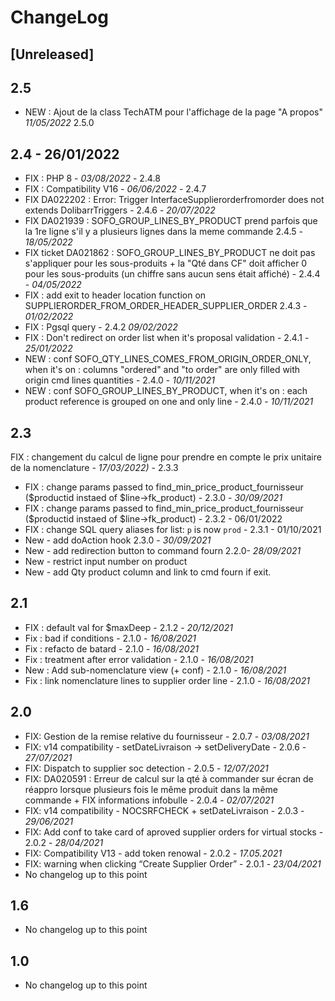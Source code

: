 # ChangeLog

## [Unreleased]



## 2.5

- NEW : Ajout de la class TechATM pour l'affichage de la page "A propos" *11/05/2022* 2.5.0

## 2.4 - 26/01/2022
- FIX : PHP 8 - *03/08/2022* - 2.4.8
- FIX : Compatibility V16 - *06/06/2022* - 2.4.7
- FIX DA022202 : Error: Trigger InterfaceSupplierorderfromorder does not extends DolibarrTriggers - 2.4.6 - *20/07/2022*
- FIX DA021939 : SOFO_GROUP_LINES_BY_PRODUCT prend parfois que la 1re ligne s'il y a plusieurs lignes dans la meme commande 2.4.5 - *18/05/2022*
- FIX ticket DA021862 : SOFO_GROUP_LINES_BY_PRODUCT ne doit pas s'appliquer pour les sous-produits + la "Qté dans CF" doit afficher 0 pour les sous-produits (un chiffre sans aucun sens était affiché) - 2.4.4 - *04/05/2022*
- FIX : add exit to header location function on SUPPLIERORDER_FROM_ORDER_HEADER_SUPPLIER_ORDER 2.4.3 - *01/02/2022*
- FIX : Pgsql query - 2.4.2 *09/02/2022*
- FIX : Don't redirect on order list when it's proposal validation - 2.4.1 - *25/01/2022*
- NEW : conf SOFO_QTY_LINES_COMES_FROM_ORIGIN_ORDER_ONLY, when it's on : columns "ordered" and "to order" are only filled with origin cmd lines quantities - 2.4.0 - *10/11/2021*
- NEW : conf SOFO_GROUP_LINES_BY_PRODUCT, when it's on : each product reference is grouped on one and only line - 2.4.0 - *10/11/2021*

## 2.3
FIX : changement du calcul de ligne pour prendre en compte le prix unitaire de la nomenclature  - *17/03/2022)* - 2.3.3  
- FIX : change params passed to find_min_price_product_fournisseur ($productid instaed of $line->fk_product) - 2.3.0 - *30/09/2021*
- FIX : change params passed to find_min_price_product_fournisseur ($productid instaed of $line->fk_product) - 2.3.2 - 06/01/2022
- FIX : change SQL query aliases for list: `p` is now `prod` - 2.3.1 - 01/10/2021
- New - add doAction hook 2.3.0 - *30/09/2021*
- New - add redirection button to command fourn 2.2.0- *28/09/2021*
- New - restrict input number on product 
- New - add Qty product column and link to cmd fourn if exit.


## 2.1

- FIX : default val for $maxDeep - 2.1.2 - *20/12/2021*
- Fix : bad if conditions - 2.1.0 - *16/08/2021*
- Fix : refacto de batard - 2.1.0 - *16/08/2021*
- Fix : treatment after error validation - 2.1.0 - *16/08/2021*
- New : Add sub-nomenclature view (+ conf) - 2.1.0 - *16/08/2021*
- Fix : link nomenclature lines to supplier order line - 2.1.0 - *16/08/2021*

## 2.0

- FIX: Gestion de la remise relative du fournisseur - 2.0.7 - *03/08/2021*
- FIX: v14 compatibility - setDateLivraison -> setDeliveryDate - 2.0.6 - *27/07/2021*
- FIX: Dispatch to supplier soc detection - 2.0.5 - *12/07/2021*
- FIX: DA020591 : Erreur de calcul sur la qté à commander sur écran de réappro lorsque plusieurs fois le même produit dans la même commande + FIX informations infobulle - 2.0.4 - *02/07/2021*
- FIX: v14 compatibility - NOCSRFCHECK + setDateLivraison - 2.0.3 - *29/06/2021*
- FIX: Add conf to take card of aproved supplier orders for virtual stocks - 2.0.2 - *28/04/2021*
- FIX: Compatibility V13 - add token renowal - 2.0.2 - *17.05.2021*
- FIX: warning when clicking “Create Supplier Order” - 2.0.1 - *23/04/2021*
- No changelog up to this point

## 1.6
- No changelog up to this point

## 1.0
- No changelog up to this point

